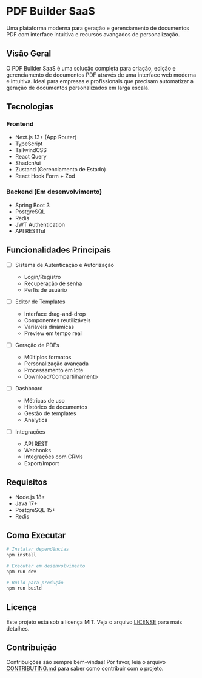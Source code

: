 # PDF Builder SaaS

Uma plataforma moderna para geração e gerenciamento de documentos PDF com interface intuitiva e recursos avançados de personalização.

## Visão Geral

O PDF Builder SaaS é uma solução completa para criação, edição e gerenciamento de documentos PDF através de uma interface web moderna e intuitiva. Ideal para empresas e profissionais que precisam automatizar a geração de documentos personalizados em larga escala.

## Tecnologias

### Frontend
- Next.js 13+ (App Router)
- TypeScript
- TailwindCSS
- React Query
- Shadcn/ui
- Zustand (Gerenciamento de Estado)
- React Hook Form + Zod

### Backend (Em desenvolvimento)
- Spring Boot 3
- PostgreSQL
- Redis
- JWT Authentication
- API RESTful

## Funcionalidades Principais

- [ ] Sistema de Autenticação e Autorização
  - Login/Registro
  - Recuperação de senha
  - Perfis de usuário

- [ ] Editor de Templates
  - Interface drag-and-drop
  - Componentes reutilizáveis
  - Variáveis dinâmicas
  - Preview em tempo real

- [ ] Geração de PDFs
  - Múltiplos formatos
  - Personalização avançada
  - Processamento em lote
  - Download/Compartilhamento

- [ ] Dashboard
  - Métricas de uso
  - Histórico de documentos
  - Gestão de templates
  - Analytics

- [ ] Integrações
  - API REST
  - Webhooks
  - Integrações com CRMs
  - Export/Import

## Requisitos

- Node.js 18+
- Java 17+
- PostgreSQL 15+
- Redis

## Como Executar

```bash
# Instalar dependências
npm install

# Executar em desenvolvimento
npm run dev

# Build para produção
npm run build
```

## Licença

Este projeto está sob a licença MIT. Veja o arquivo [LICENSE](LICENSE) para mais detalhes.

## Contribuição

Contribuições são sempre bem-vindas! Por favor, leia o arquivo [CONTRIBUTING.md](CONTRIBUTING.md) para saber como contribuir com o projeto.
